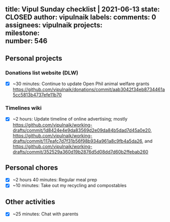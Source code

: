 title:	Vipul Sunday checklist | 2021-06-13
state:	CLOSED
author:	vipulnaik
labels:	
comments:	0
assignees:	vipulnaik
projects:	
milestone:	
number:	546
--
## Personal projects

### Donations list website (DLW)

- [x] ~30 minutes: Continue to update Open Phil animal welfare grants https://github.com/vipulnaik/donations/commit/aab3042f34eb8734461a5cc5813b4737efe11b70
### Timelines wiki

- [x] ~2 hours: Update timeline of online advertising; mostly https://github.com/vipulnaik/working-drafts/commit/1d8424e4e9da83569d2e09da84b5dad7d45a0e20, https://github.com/vipulnaik/working-drafts/commit/117eafc7d7f31b56f98b934a961a8c9fb4a5da26, and https://github.com/vipulnaik/working-drafts/commit/352529a360d19b2876d5d08dd7d60b2ffebab260

## Personal chores

- [x] ~2 hours 40 minutes: Regular meal prep
- [x] ~10 minutes: Take out my recycling and compostables

## Other activities

- [x] ~25 minutes: Chat with parents
